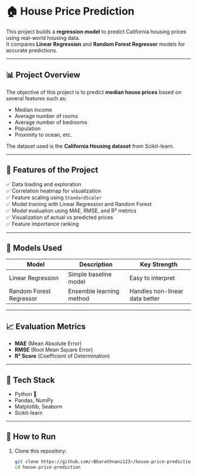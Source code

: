 # 🏠 House Price Prediction

This project builds a **regression model** to predict California housing prices using real-world housing data.  
It compares **Linear Regression** and **Random Forest Regressor** models for accurate predictions.

---

## 📊 Project Overview

The objective of this project is to predict **median house prices** based on several features such as:
- Median income
- Average number of rooms
- Average number of bedrooms
- Population
- Proximity to ocean, etc.

The dataset used is the **California Housing dataset** from Scikit-learn.

---

## 🧩 Features of the Project

✅ Data loading and exploration  
✅ Correlation heatmap for visualization  
✅ Feature scaling using `StandardScaler`  
✅ Model training with Linear Regression and Random Forest  
✅ Model evaluation using MAE, RMSE, and R² metrics  
✅ Visualization of actual vs predicted prices  
✅ Feature importance ranking  

---

## 🧠 Models Used

| Model | Description | Key Strength |
|--------|--------------|---------------|
| Linear Regression | Simple baseline model | Easy to interpret |
| Random Forest Regressor | Ensemble learning method | Handles non-linear data better |

---

## 📈 Evaluation Metrics

- **MAE** (Mean Absolute Error)  
- **RMSE** (Root Mean Square Error)  
- **R² Score** (Coefficient of Determination)

---

## 🧰 Tech Stack

- Python 🐍  
- Pandas, NumPy  
- Matplotlib, Seaborn  
- Scikit-learn  

---

## 🚀 How to Run

1. Clone this repository:
   ```bash
   git clone https://github.com/<Bharathnani123>/house-price-prediction.git
   cd house-price-prediction

